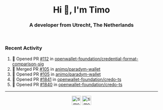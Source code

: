 <h1 align="center">Hi 👋, I'm Timo</h1>
<h3 align="center">A developer from Utrecht, The Netherlands</h3>
<br/>
<!-- https://github.com/rahuldkjain/github-profile-readme-generator --!>

<!--  <p align="left"><img src="https://github-readme-stats.vercel.app/api?username=timoglastra&show_icons=true&count_private=true&" alt="timoglastra" /></p> --!>

<!--
Github language stats
<p align="left"><img src="https://github-readme-stats.vercel.app/api/top-langs/?username=timoglastra&layout=compact" alt="timoglastra" /><p>
-->

<!-- Codestats language stats -->
<!-- <p align="left"><img src="https://codestats-readme.vercel.app/api/top-langs/?username=timoglastra&layout=compact&language_count=12" alt="timoglastra" /><p>    --!>
  
<h3>Recent Activity</h3>

<!--START_SECTION:activity-->
1. 💪 Opened PR [#112](https://github.com/openwallet-foundation/credential-format-comparison-sig/pull/112) in [openwallet-foundation/credential-format-comparison-sig](https://github.com/openwallet-foundation/credential-format-comparison-sig)
2. 🎉 Merged PR [#105](https://github.com/animo/paradym-wallet/pull/105) in [animo/paradym-wallet](https://github.com/animo/paradym-wallet)
3. 💪 Opened PR [#105](https://github.com/animo/paradym-wallet/pull/105) in [animo/paradym-wallet](https://github.com/animo/paradym-wallet)
4. 💪 Opened PR [#1841](https://github.com/openwallet-foundation/credo-ts/pull/1841) in [openwallet-foundation/credo-ts](https://github.com/openwallet-foundation/credo-ts)
5. 💪 Opened PR [#1840](https://github.com/openwallet-foundation/credo-ts/pull/1840) in [openwallet-foundation/credo-ts](https://github.com/openwallet-foundation/credo-ts)
<!--END_SECTION:activity-->

---

<p align="center">
<a href="https://twitter.com/timoglastra" target="blank"><img align="center" src="https://cdn.jsdelivr.net/npm/simple-icons@3.0.1/icons/twitter.svg" alt="timoglastra" height="30" width="30" /></a>
<a href="https://linkedin.com/in/timoglastra" target="blank"><img align="center" src="https://cdn.jsdelivr.net/npm/simple-icons@3.0.1/icons/linkedin.svg" alt="timoglastra" height="30" width="30" /></a>
</p>



